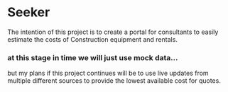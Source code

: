# Seeker

The intention of this project is to create a portal for consultants to easily estimate the costs of Construction equipment and rentals.

### at this stage in time we will just use mock data...
but my plans if this project continues will be to use live updates from multiple different sources to provide the lowest available cost for quotes.
